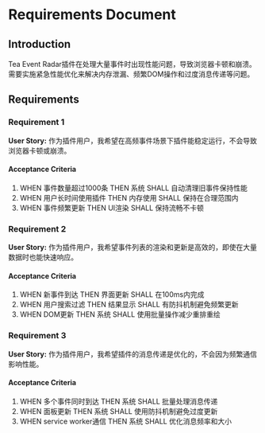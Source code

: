 # Requirements Document

## Introduction

Tea Event Radar插件在处理大量事件时出现性能问题，导致浏览器卡顿和崩溃。需要实施紧急性能优化来解决内存泄漏、频繁DOM操作和过度消息传递等问题。

## Requirements

### Requirement 1

**User Story:** 作为插件用户，我希望在高频事件场景下插件能稳定运行，不会导致浏览器卡顿或崩溃。

#### Acceptance Criteria

1. WHEN 事件数量超过1000条 THEN 系统 SHALL 自动清理旧事件保持性能
2. WHEN 用户长时间使用插件 THEN 内存使用 SHALL 保持在合理范围内
3. WHEN 事件频繁更新 THEN UI渲染 SHALL 保持流畅不卡顿

### Requirement 2

**User Story:** 作为插件用户，我希望事件列表的渲染和更新是高效的，即使在大量数据时也能快速响应。

#### Acceptance Criteria

1. WHEN 新事件到达 THEN 界面更新 SHALL 在100ms内完成
2. WHEN 用户搜索过滤 THEN 结果显示 SHALL 有防抖机制避免频繁更新
3. WHEN DOM更新 THEN 系统 SHALL 使用批量操作减少重排重绘

### Requirement 3

**User Story:** 作为插件用户，我希望插件的消息传递是优化的，不会因为频繁通信影响性能。

#### Acceptance Criteria

1. WHEN 多个事件同时到达 THEN 系统 SHALL 批量处理消息传递
2. WHEN 面板更新 THEN 系统 SHALL 使用防抖机制避免过度更新
3. WHEN service worker通信 THEN 系统 SHALL 优化消息频率和大小